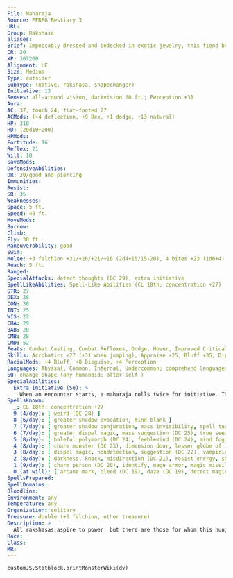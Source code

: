 ```yaml
---
File: Maharaja
Source: PFRPG Bestiary 3
URL: 
Group: Rakshasa
aliases: 
Brief: Impeccably dressed and bedecked in exotic jewelry, this fiend holds an ornate saber in its backward-facing hands.
CR: 20
XP: 307200
Alignment: LE
Size: Medium
Type: outsider
SubType: (native, rakshasa, shapechanger)
Initiative: 13
Senses: all-around vision, darkvision 60 ft.; Perception +31
Aura: 
AC: 37, touch 24, flat-footed 27
ACMods: (+4 deflection, +9 Dex, +1 dodge, +13 natural)
HP: 310
HD: (20d10+200)
HPMods: 
Fortitude: 16
Reflex: 21
Will: 18
SaveMods: 
DefensiveAbilities: 
DR: 20/good and piercing
Immunities: 
Resist: 
SR: 35
Weaknesses: 
Space: 5 ft.
Speed: 40 ft.
MoveMods: 
Burrow: 
Climb: 
Fly: 30 ft.
Maneuverability: good
Swim: 
Melee: +3 falchion +31/+26/+21/+16 (2d4+15/15-20), 4 bites +23 (1d6+4)
Reach: 5 ft.
Ranged: 
SpecialAttacks: detect thoughts (DC 29), extra initiative
SpellLikeAbilities: Spell-Like Abilities (CL 18th; concentration +27)  Constant-comprehend languages, tongues  At Will-clairvoyance/clairaudience  1/day-dominate monster (DC 28)
STR: 27
DEX: 28
CON: 30
INT: 25
WIS: 22
CHA: 29
BAB: 20
CMB: 28
CMD: 52
Feats: Combat Casting, Combat Reflexes, Dodge, Hover, Improved Critical (falchion), Improved Initiative, Mobility, Quicken Spell, Silent Spell, Still Spell
Skills: Acrobatics +27 (+31 when jumping), Appraise +25, Bluff +35, Diplomacy +30, Disguise +30, Fly +31, Intimidate +30, Knowledge (arcana, history, nobility, religion) +25,  Perception +31, Sense Motive +27, Spellcraft +25, Stealth +30
RacialMods: +4 Bluff, +8 Disguise, +4 Perception
Languages: Abyssal, Common, Infernal, Undercommon; comprehend languages, tongues
SQ: change shape (any humanoid; alter self )
SpecialAbilities:
  Extra Initiative (Su): >
    When an encounter starts, a maharaja rolls twice for initiative. The maharaja acts normally on the higher of the two initiative counts each round. On the lower initiative count, the maharaja can take a single standard action.  Spells A maharaja casts arcane spells as an 18th-level sorcerer.
SpellsKnown:
  _: CL 18th; concentration +27
  9 (4/day): [ weird (DC 28) ]
  8 (6/day): [ greater shadow evocation, mind blank ]
  7 (7/day): [ greater shadow conjuration, mass invisibility, spell turning ]
  6 (7/day): [ greater dispel magic, mass suggestion (DC 25), true seeing ]
  5 (8/day): [ baleful polymorph (DC 24), feeblemind (DC 24), mind fog (DC 24), teleport ]
  4 (8/day): [ charm monster (DC 23), dimension door, lesser globe of invulnerability, scrying ]
  3 (8/day): [ dispel magic, nondetection, suggestion (DC 22), vampiric touch (DC 22) ]
  2 (8/day): [ darkness, knock, misdirection (DC 21), resist energy, see invisibility ]
  1 (9/day): [ charm person (DC 20), identify, mage armor, magic missile, ventriloquism (DC 20) ]
  0 (at will): [ arcane mark, bleed (DC 19), daze (DC 19), detect magic, ghost sound, mage hand, message, prestidigitation, read magic ]
SpellsPrepared: 
SpellDomains: 
Bloodline: 
Environment: any
Temperature: any
Organization: solitary
Treasure: double (+3 falchion, other treasure)
Description: >
  All rakshasas aspire to power, but there are those for whom this hunger is more than an obsession: It's a birthright. Legends among the rakshasas tell of the maharajas-those rakshasas whose depredations and acts of cruelty have elevated them above others of their kind and allowed them to reincarnate as embodiments of every myth, fable, and cautionary tale involving the beast-headed fiends. Accorded the respect and deference of their lessers, maharajas inspire one emotion within the rakshasa race that few can: fear.  A maharaja rakshasa emerges only after a rakshasa of great power and inf luence has spent several lives as a member of the samrata, the height of the rakshasa's social-spiritual caste system. When a rakshasa ascends to maharaja status, others of its kind take notice, with rakshasas coming from far and wide to serve even a young maharaja-eager to curry its favor at an early age. The birth of a maharaja denotes that great change is imminent: The maharaja will fulfill some terrible destiny, found a lasting nation of rakshasas, undergo some manner of divine ascension, or defeat some greater foe and commandeer its domain, often splitting the region into large enough chunks for its lieutenants and servants to claim and still have room to expand. It is rare in the extreme for more than a handful of maharajas to emerge in the same century.  So great is a maharaja's power and inf luence and so long is its life that one can spend most of its time enjoying the luxury of its years of toil. When not manipulating armies or the machinations of lesser rakshasas, it can often be found surrounded by the most beautiful of its servitors-often charmed or dominated humanoids, or, if the maharaja is powerful enough, good-aligned outsiders-lounging in opulence.  The lair of a maharaja is typically a glorious, decadent mansion. After decades or centuries of work, gold filigree decorates the columns, and great friezes embossed with  rakshasa myths and folklore decorate the walls. Rather than couches or divans, luxurious pillows stuffed with exotic feathers and crafted from the hides of even rarer creatures serve for furniture, and all about hang the trophies of a centuries-long life of tyranny: the crowns of defeated rulers, the wealth of ruined countries, and the heads of failed lieutenants.  A maharaja's great experience and power, however, does not make it immune to or ignorant of threats. Disloyal servants, powerful kings, ambitious rivals, and meddling adventurers all might step forth to challenge a maharaja's rule. To that end, a maharaja employs devious methods to ensure its own safety, with assassination, false rumors, and illusory doubles serving as useful tools to ferret out threats. Wary of attack and often with wide territories to control, most rakshasa maharajas have several secluded palaces and lavish redoubts, and travel among them endlessly.  RAKSHASA RAJADHIRAJAS  Each maharaja is unique, the process of its evolution granting it strengths and weaknesses that differentiate the being from all before it. Over its lifetimes, its path teaches it myriad lessons and grants distinctive powers. A typical maharaja is a master of divination, enchantment, and illusion. Other maharajas master various other techniques, such as necromancy or conjuration. As a maharaja continues to grow in malignant might, its powers outstrip those even of its peers. It might ultimately ascend to the rank of rajadhiraja-a king of kings.  Even more so than the maharajas, the rajadhirajas are unique beings. A rajadhiraja is never lower than CR 21-most have additional racial Hit Dice beyond the standard maharaja. Each additional racial Hit Die granted increases the rakshasa's CR by +1, but also increases its effective sorcerer caster level by +1 and grants a new spell-like ability that follows that rakshasa's personal theme and philosophy. A rajadhiraja that fancies itself a master of space and time might gain the ability to use greater teleport three times per day or the use of time stop once per day, while one who sees itself as a master of forms might gain the ability to use shapechange once per day or polymorph at will. A master of combat might instead gain additional damaging spell-like abilities. The type of new spell-like abilities the rakshasa gains can be selected as needed-8th- and 9th-level spells should be usable once per day, 5th- through 7th-level spells usable three times per day, and spells lower than 5th level at will, though even these guidelines can be adjusted as you see fit to make a more interesting rajadhiraja.  The cycle of reincarnation and the faint memories it imparts provide rajadhirajas with the distinct power to manipulate life and death according to this cycle. A rajadhiraja can use its mastery of reincarnation to  alter these cycles for other creatures, and as a result, all rajadhirajas gain the following special ability in addition to their other powers.  Reincarnate (Su): Once per day as a standard action, a rajadhiraja can bring a dead creature back to life as if using the reincarnate spell, except that the target must have been dead less than 1 day and can have been killed by a death effect. As with any effect that restores life to a creature, the reincarnating creature can choose not to be reincarnated if it wishes, but if it does allow the effect to happen, it returns to life at full capacity, as if restored via true resurrection in a new form. Some rajadhirajas slay their own allies in combat, then use this ability to in order to allow the allies to continue the battle in a new body. The new form granted by this effect can be any form within one size category of the dead creature's original size-the exact form of this new body is chosen by the rajadhiraja. Use the results listed in the Core Rulebook for the reincarnate spell as guidelines for determining the new body's physical ability score adjustments.
Race: 
Class: 
MR: 
---
```

```dataviewjs
customJS.Statblock.printMonsterWiki(dv)
```
